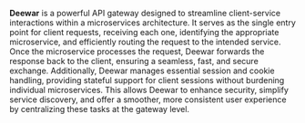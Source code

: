 **Deewar** is a powerful API gateway designed to streamline client-service interactions within a microservices architecture. It serves as the single entry point for client requests, receiving each one, identifying the appropriate microservice, and efficiently routing the request to the intended service. Once the microservice processes the request, Deewar forwards the response back to the client, ensuring a seamless, fast, and secure exchange. Additionally, Deewar manages essential session and cookie handling, providing stateful support for client sessions without burdening individual microservices. This allows Deewar to enhance security, simplify service discovery, and offer a smoother, more consistent user experience by centralizing these tasks at the gateway level.

